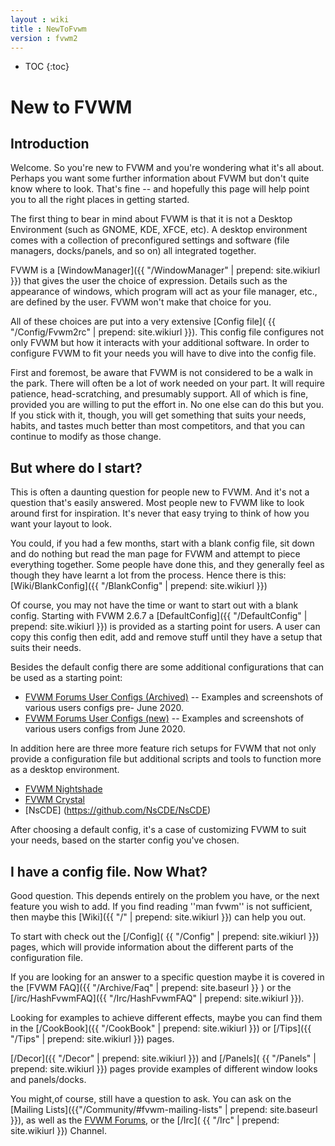 ```yaml
---
layout : wiki
title : NewToFvwm
version : fvwm2
---
```

* TOC
{:toc}

# New to FVWM

## Introduction 

Welcome. So you're new to FVWM and you're wondering what it's all about.
Perhaps you want some further information about FVWM but don't quite know
where to look. That's fine -- and hopefully this page will help point you
to all the right places in getting started.

The first thing to bear in mind about FVWM is that it is not
a Desktop Environment (such as GNOME, KDE, XFCE, etc). A desktop
environment comes with a collection of preconfigured settings and
software (file managers, docks/panels, and so on) all integrated
together.

FVWM is a [WindowManager]({{ "/WindowManager" | prepend: site.wikiurl }})
that gives the user the choice of expression. Details such as the
appearance of windows, which program will act as your file manager,
etc., are defined by the user. FVWM won't make that choice for you.

All of these choices are put into a very extensive [Config file](
{{ "/Config/Fvwm2rc" | prepend: site.wikiurl }}). This config
file configures not only FVWM but how it interacts with your
additional software. In order to configure FVWM to fit your
needs you will have to dive into the config file.

First and foremost, be aware that FVWM is not considered to be a
walk in the park. There will often be a lot of work needed on your
part. It will require patience, head-scratching, and presumably
support. All of which is fine, provided you are willing to put the
effort in. No one else can do this but you. If you stick with it,
though, you will get something that suits your needs, habits, and
tastes much better than most competitors, and that you can continue
to modify as those change.

## But where do I start?

This is often a daunting question for people new to FVWM. And it's not a
question that's easily answered. Most people new to FVWM like to look
around first for inspiration. It's never that easy trying to think of how
you want your layout to look.

You could, if you had a few months, start with a blank config file,
sit down and do nothing but read the man page for FVWM and attempt
to piece everything together. Some people have done this, and they
generally feel as though they have learnt a lot from the process.
Hence there is this: [Wiki/BlankConfig]({{  "/BlankConfig" | prepend: site.wikiurl }})

Of course, you may not have the time or want to start out with a
blank config. Starting with FVWM 2.6.7 a [DefaultConfig]({{
"/DefaultConfig" | prepend: site.wikiurl }}) is provided as a starting
point for users. A user can copy this config then edit, add and remove
stuff until they have a setup that suits their needs.


Besides the default config there are some additional configurations
that can be used as a starting point:

+ [FVWM Forums User Configs (Archived)](
https://fvwmforums.org/c/fvwm-themes/config-archive/) -- 
  Examples and screenshots of various users configs
  pre- June 2020.
+ [FVWM Forums User Configs (new)](
https://fvwmforums.org/c/fvwm-themes/) -- 
  Examples and screenshots of various users configs
  from June 2020.

In addition here are three more feature rich setups for FVWM that not
only provide a configuration file but additional scripts and tools
to function more as a desktop environment.

+ [FVWM Nightshade](http://fvwm-nightshade.github.io/Fvwm-Nightshade/)
+ [FVWM Crystal](http://fvwm-crystal.sourceforge.net/)
+ [NsCDE] (https://github.com/NsCDE/NsCDE)

After choosing a default config, it's a case of customizing FVWM to suit
your needs, based on the starter config you've chosen.

## I have a config file. Now What?

Good question. This depends entirely on the problem you have, or
the next feature you wish to add. If you find reading ''man fvwm''
is not sufficient, then maybe this [Wiki]({{ "/" | prepend: site.wikiurl }})
can help you out.

To start with check out the [/Config](
{{ "/Config" | prepend: site.wikiurl }}) pages, which will provide
information about the different parts of the configuration file.

If you are looking for an answer to a specific question maybe it is
covered in the [FVWM FAQ]({{ "/Archive/Faq" | prepend: site.baseurl }} ) or the
[/irc/HashFvwmFAQ]({{ "/Irc/HashFvwmFAQ" | prepend: site.wikiurl }}).

Looking for examples to achieve different effects, maybe you can find
them in the [/CookBook]({{ "/CookBook" | prepend: site.wikiurl }})
or [/Tips]({{ "/Tips" | prepend: site.wikiurl }}) pages.

[/Decor]({{ "/Decor" | prepend: site.wikiurl }}) and [/Panels](
{{ "/Panels" | prepend: site.wikiurl }}) pages provide examples
of different window looks and panels/docks.

You might,of course, still have a question to ask. You can ask on the
[Mailing Lists]({{"/Community/#fvwm-mailing-lists" | prepend: site.baseurl }}), as well as the [FVWM
Forums](http://fvwmforums.org/), or the [/Irc](
{{ "/Irc" | prepend: site.wikiurl }}) Channel.



